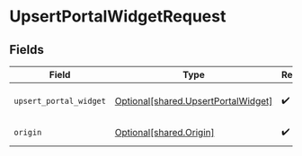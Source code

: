 # UpsertPortalWidgetRequest


## Fields

| Field                                                                                | Type                                                                                 | Required                                                                             | Description                                                                          |
| ------------------------------------------------------------------------------------ | ------------------------------------------------------------------------------------ | ------------------------------------------------------------------------------------ | ------------------------------------------------------------------------------------ |
| `upsert_portal_widget`                                                               | [Optional[shared.UpsertPortalWidget]](undefined/models/shared/upsertportalwidget.md) | :heavy_check_mark:                                                                   | Portal widgets payload                                                               |
| `origin`                                                                             | [Optional[shared.Origin]](undefined/models/shared/origin.md)                         | :heavy_check_mark:                                                                   | Origin of the portal                                                                 |